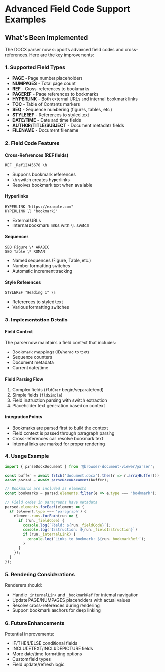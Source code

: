 # Advanced Field Code Support Examples

## What's Been Implemented

The DOCX parser now supports advanced field codes and cross-references. Here are the key improvements:

### 1. Supported Field Types

- **PAGE** - Page number placeholders
- **NUMPAGES** - Total page count
- **REF** - Cross-references to bookmarks
- **PAGEREF** - Page references to bookmarks
- **HYPERLINK** - Both external URLs and internal bookmark links
- **TOC** - Table of Contents markers
- **SEQ** - Sequence numbering (figures, tables, etc.)
- **STYLEREF** - References to styled text
- **DATE/TIME** - Date and time fields
- **AUTHOR/TITLE/SUBJECT** - Document metadata fields
- **FILENAME** - Document filename

### 2. Field Code Features

#### Cross-References (REF fields)
```
REF _Ref12345678 \h
```
- Supports bookmark references
- `\h` switch creates hyperlinks
- Resolves bookmark text when available

#### Hyperlinks
```
HYPERLINK "https://example.com"
HYPERLINK \l "bookmark1"
```
- External URLs
- Internal bookmark links with `\l` switch

#### Sequences
```
SEQ Figure \* ARABIC
SEQ Table \* ROMAN
```
- Named sequences (Figure, Table, etc.)
- Number formatting switches
- Automatic increment tracking

#### Style References
```
STYLEREF "Heading 1" \n
```
- References to styled text
- Various formatting switches

### 3. Implementation Details

#### Field Context
The parser now maintains a field context that includes:
- Bookmark mappings (ID/name to text)
- Sequence counters
- Document metadata
- Current date/time

#### Field Parsing Flow
1. Complex fields (`fldChar` begin/separate/end)
2. Simple fields (`fldSimple`)
3. Field instruction parsing with switch extraction
4. Placeholder text generation based on context

#### Integration Points
- Bookmarks are parsed first to build the context
- Field context is passed through paragraph parsing
- Cross-references can resolve bookmark text
- Internal links are marked for proper rendering

### 4. Usage Example

```typescript
import { parseDocxDocument } from '@browser-document-viewer/parser';

const buffer = await fetch('document.docx').then(r => r.arrayBuffer());
const parsed = await parseDocxDocument(buffer);

// Bookmarks are included as elements
const bookmarks = parsed.elements.filter(e => e.type === 'bookmark');

// Field codes in paragraphs have metadata
parsed.elements.forEach(element => {
  if (element.type === 'paragraph') {
    element.runs.forEach(run => {
      if (run._fieldCode) {
        console.log(`Field: ${run._fieldCode}`);
        console.log(`Instruction: ${run._fieldInstruction}`);
        if (run._internalLink) {
          console.log(`Links to bookmark: ${run._bookmarkRef}`);
        }
      }
    });
  }
});
```

### 5. Rendering Considerations

Renderers should:
- Handle `_internalLink` and `_bookmarkRef` for internal navigation
- Update PAGE/NUMPAGES placeholders with actual values
- Resolve cross-references during rendering
- Support bookmark anchors for deep linking

### 6. Future Enhancements

Potential improvements:
- IF/THEN/ELSE conditional fields
- INCLUDETEXT/INCLUDEPICTURE fields
- More date/time formatting options
- Custom field types
- Field update/refresh logic
